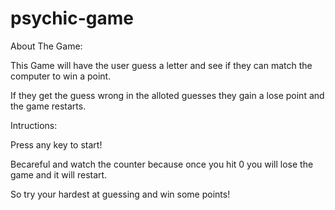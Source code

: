 # psychic-game

About The Game: 

This Game will have the user guess a letter and see if they can match the computer to win a point.

If they get the guess wrong in the alloted guesses they gain a lose point and the game restarts. 


Intructions: 

Press any key to start! 

Becareful and watch the counter because once you hit 0 you will lose the game and it will restart. 

So try your hardest at guessing and win some points! 
